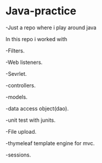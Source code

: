 # Java-practice
-Just a repo where i play around java

In this repo i worked with

-Filters.

-Web listeners.

-Sevrlet.

-controllers.

-models.

-data access object(dao).

-unit test with junits.

-File upload.

-thymeleaf template engine for mvc.

-sessions.
